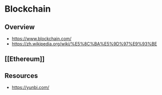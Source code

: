 # Blockchain


## Overview

- https://www.blockchain.com/
- https://zh.wikipedia.org/wiki/%E5%8C%BA%E5%9D%97%E9%93%BE


## [[Ethereum]]


## Resources

- https://yunbi.com/
